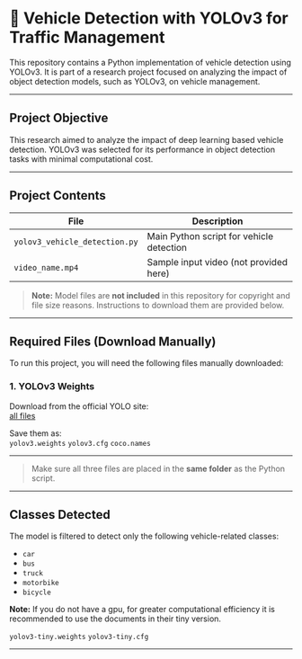 # 🚗 Vehicle Detection with YOLOv3 for Traffic Management

This repository contains a Python implementation of vehicle detection using YOLOv3. It is part of a research project focused on analyzing the impact of object detection models, such as YOLOv3, on vehicle management.

---

## Project Objective

This research aimed to analyze the impact of deep learning based vehicle detection. YOLOv3 was selected for its performance in object detection tasks with minimal computational cost.

---

## Project Contents

| File                          | Description                                   |
|-------------------------------|-----------------------------------------------|
| `yolov3_vehicle_detection.py` | Main Python script for vehicle detection      |
| `video_name.mp4`              | Sample input video (not provided here)        |

> **Note:** Model files are **not included** in this repository for copyright and file size reasons. Instructions to download them are provided below.

---

## Required Files (Download Manually)

To run this project, you will need the following files manually downloaded:

### 1. YOLOv3 Weights

Download from the official YOLO site:  
[all files](https://pjreddie.com/darknet/yolo/)

Save them as:  
`yolov3.weights`
`yolov3.cfg`
`coco.names`

---

> Make sure all three files are placed in the **same folder** as the Python script.

---

## Classes Detected

The model is filtered to detect only the following vehicle-related classes:

- `car`
- `bus`
- `truck`
- `motorbike`
- `bicycle`

**Note:** If you do not have a gpu, for greater computational efficiency it is recommended to use the documents in their tiny version.

`yolov3-tiny.weights`
`yolov3-tiny.cfg`

---

